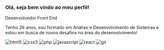 ### Olá, seja bem vindo ao meu perfil!

Desenvolvedor Front End

Tenho 26 anos, sou formado em Análise e Desenvolvimento de Sistemas e estou em busca de novos desafios na área do desenvolvimento!


  ![html5](https://img.shields.io/badge/HTML5-E34F26.svg?style=for-the-badge&logo=HTML5&logoColor=white)
  ![css3](https://img.shields.io/badge/CSS3-1572B6.svg?style=for-the-badge&logo=CSS3&logoColor=white)
  ![php](https://img.shields.io/badge/PHP-777BB4?style=for-the-badge&logo=php&logoColor=white)
  ![javascript](https://img.shields.io/badge/JavaScript-F7DF1E.svg?style=for-the-badge&logo=JavaScript&logoColor=black)
  ![react](https://img.shields.io/badge/React-20232A?style=for-the-badge&logo=react&logoColor=61DAFB)
  ![git](https://img.shields.io/badge/Git-F05032.svg?style=for-the-badge&logo=Git&logoColor=white)

